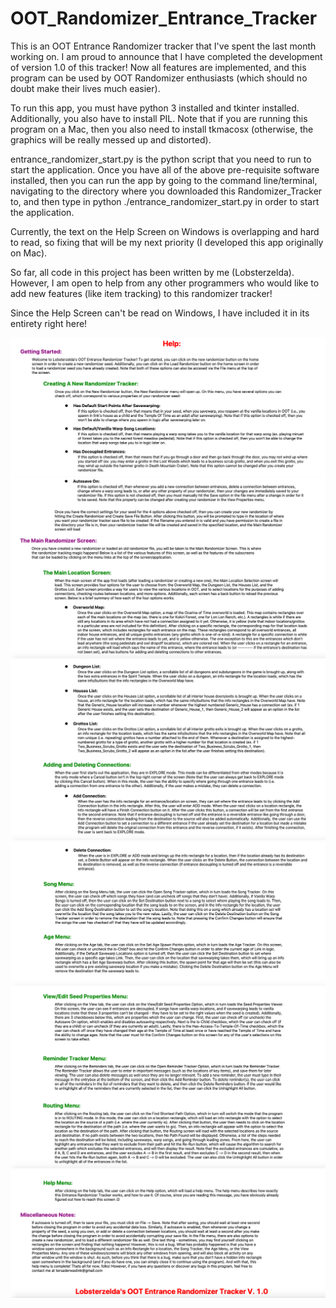 # OOT_Randomizer_Entrance_Tracker

This is an OOT Entrance Randomizer tracker that I've spent the last month working on. I am proud to announce that I have completed the development of version 1.0 of this tracker! Now all features are implemented, and this program can be used by OOT Randomizer enthusiasts (which should no doubt make their lives much easier).

To run this app, you must have python 3 installed and tkinter installed. Additionally, you also have to install PIL. Note that if you are running this program on a Mac, then you also need to install tkmacosx (otherwise, the graphics will be really messed up and distorted).

entrance_randomizer_start.py is the python script that you need to run to start the application. Once you have all of the above pre-requisite software installed, then you can run the app by going to the command line/terminal, navigating to the directory where you downloaded this Randomizer_Tracker to, and then type in python ./entrance_randomizer_start.py in order to start the application.

Currently, the text on the Help Screen on Windows is overlapping and hard to read, so fixing that will be my next priority (I developed this app originally on Mac).

So far, all code in this project has been written by me (Lobsterzelda). However, I am open to help from any other programmers who would like to add new features (like item tracking) to this randomizer tracker!

Since the Help Screen can't be read on Windows, I have included it in its entirety right here!


![Help 1](https://github.com/Lobsterzelda/OOT_Randomizer_Entrance_Tracker/blob/main/Help_Images/Help_1.png)
![Help 2](https://github.com/Lobsterzelda/OOT_Randomizer_Entrance_Tracker/blob/main/Help_Images/Help_2.png)
![Help 3](https://github.com/Lobsterzelda/OOT_Randomizer_Entrance_Tracker/blob/main/Help_Images/Help_3.png)
![Help 4](https://github.com/Lobsterzelda/OOT_Randomizer_Entrance_Tracker/blob/main/Help_Images/Help_4.png)
![Help 5](https://github.com/Lobsterzelda/OOT_Randomizer_Entrance_Tracker/blob/main/Help_Images/Help_5.png)
![Help 6](https://github.com/Lobsterzelda/OOT_Randomizer_Entrance_Tracker/blob/main/Help_Images/Help_6.png)
